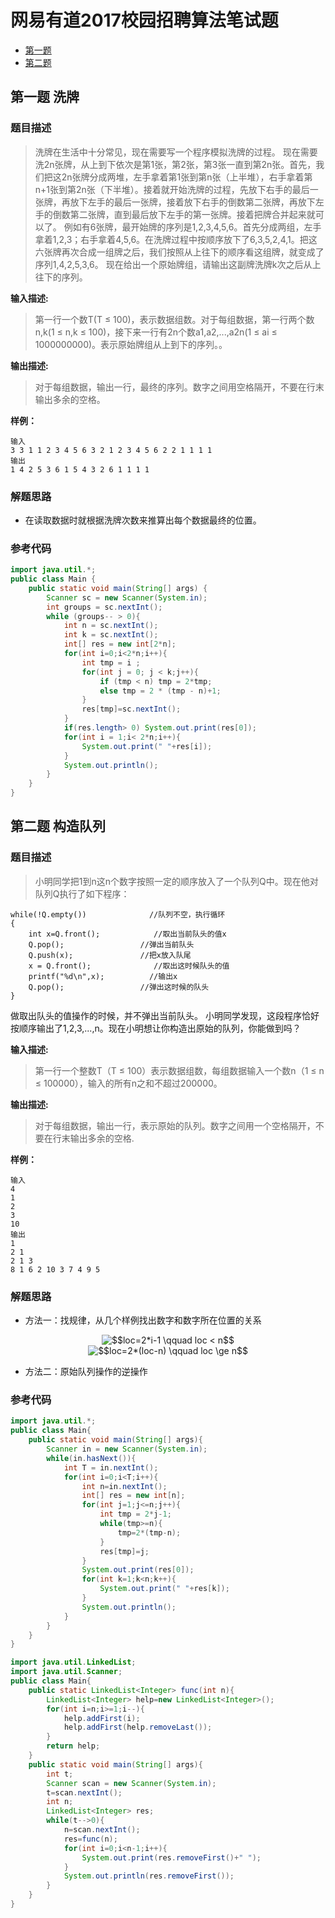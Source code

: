 # 网易有道2017校园招聘算法笔试题

<!-- TOC -->
* [第一题](#第一题-洗牌)
* [第二题](#第二题-构造队列)
<!-- TOC -->


## 第一题 洗牌

### 题目描述
>洗牌在生活中十分常见，现在需要写一个程序模拟洗牌的过程。 现在需要洗2n张牌，从上到下依次是第1张，第2张，第3张一直到第2n张。首先，我们把这2n张牌分成两堆，左手拿着第1张到第n张（上半堆），右手拿着第n+1张到第2n张（下半堆）。接着就开始洗牌的过程，先放下右手的最后一张牌，再放下左手的最后一张牌，接着放下右手的倒数第二张牌，再放下左手的倒数第二张牌，直到最后放下左手的第一张牌。接着把牌合并起来就可以了。 例如有6张牌，最开始牌的序列是1,2,3,4,5,6。首先分成两组，左手拿着1,2,3；右手拿着4,5,6。在洗牌过程中按顺序放下了6,3,5,2,4,1。把这六张牌再次合成一组牌之后，我们按照从上往下的顺序看这组牌，就变成了序列1,4,2,5,3,6。 现在给出一个原始牌组，请输出这副牌洗牌k次之后从上往下的序列。

**输入描述:**
>第一行一个数T(T ≤ 100)，表示数据组数。对于每组数据，第一行两个数n,k(1 ≤ n,k ≤ 100)，接下来一行有2n个数a1,a2,...,a2n(1 ≤ ai ≤ 1000000000)。表示原始牌组从上到下的序列。。

**输出描述:**
>对于每组数据，输出一行，最终的序列。数字之间用空格隔开，不要在行末输出多余的空格。

**样例：**
```
输入
3 3 1 1 2 3 4 5 6 3 2 1 2 3 4 5 6 2 2 1 1 1 1
输出
1 4 2 5 3 6 1 5 4 3 2 6 1 1 1 1
```

### 解题思路
- 在读取数据时就根据洗牌次数来推算出每个数据最终的位置。

### 参考代码
```java
import java.util.*;
public class Main {
    public static void main(String[] args) {
        Scanner sc = new Scanner(System.in);
        int groups = sc.nextInt();
        while (groups-- > 0){
            int n = sc.nextInt();
            int k = sc.nextInt();
            int[] res = new int[2*n];
            for(int i=0;i<2*n;i++){
                int tmp = i ;
                for(int j = 0; j < k;j++){
                    if (tmp < n) tmp = 2*tmp;
                    else tmp = 2 * (tmp - n)+1;
                }
                res[tmp]=sc.nextInt();
            }
            if(res.length> 0) System.out.print(res[0]);
            for(int i = 1;i< 2*n;i++){
                System.out.print(" "+res[i]);
            }
            System.out.println();
        }
    }
}
```




## 第二题 构造队列

### 题目描述
>小明同学把1到n这n个数字按照一定的顺序放入了一个队列Q中。现在他对队列Q执行了如下程序：
```
while(!Q.empty())              //队列不空，执行循环
{
    int x=Q.front();            //取出当前队头的值x
    Q.pop();                 //弹出当前队头
    Q.push(x);               //把x放入队尾
    x = Q.front();              //取出这时候队头的值
    printf("%d\n",x);          //输出x
    Q.pop();                 //弹出这时候的队头
}
```
做取出队头的值操作的时候，并不弹出当前队头。
小明同学发现，这段程序恰好按顺序输出了1,2,3,...,n。现在小明想让你构造出原始的队列，你能做到吗？

**输入描述:**
>第一行一个整数T（T ≤ 100）表示数据组数，每组数据输入一个数n（1 ≤ n ≤ 100000），输入的所有n之和不超过200000。

**输出描述:**
>对于每组数据，输出一行，表示原始的队列。数字之间用一个空格隔开，不要在行末输出多余的空格.

**样例：**
```
输入
4
1
2
3
10
输出
1
2 1
2 1 3
8 1 6 2 10 3 7 4 9 5
```

### 解题思路
- 方法一：找规律，从几个样例找出数字和数字所在位置的关系

<div align="center"><img src="https://latex.codecogs.com/gif.latex?$$loc=2*i-1&space;\qquad&space;loc&space;<&space;n$$" title="$$loc=2*i-1 \qquad loc < n$$" /></div>

<div align="center"><img src="http://latex.codecogs.com/gif.latex?$$loc=2*(loc-n)&space;\qquad&space;loc&space;\ge&space;n$$" title="$$loc=2*(loc-n) \qquad loc \ge n$$" /></div>

- 方法二：原始队列操作的逆操作

### 参考代码
```java
import java.util.*;
public class Main{
    public static void main(String[] args){
        Scanner in = new Scanner(System.in);
        while(in.hasNext()){
            int T = in.nextInt();
            for(int i=0;i<T;i++){
                int n=in.nextInt();
                int[] res = new int[n];
                for(int j=1;j<=n;j++){
                    int tmp = 2*j-1;
                    while(tmp>=n){
                        tmp=2*(tmp-n);
                    }
                    res[tmp]=j;
                }
                System.out.print(res[0]);
                for(int k=1;k<n;k++){
                    System.out.print(" "+res[k]);
                }
                System.out.println();
            }
        }
    }
}
```

```java
import java.util.LinkedList;
import java.util.Scanner;
public class Main{
    public static LinkedList<Integer> func(int n){
        LinkedList<Integer> help=new LinkedList<Integer>();
        for(int i=n;i>=1;i--){
            help.addFirst(i);
            help.addFirst(help.removeLast());
        }
        return help;
    }
    public static void main(String[] args){
        int t;
        Scanner scan = new Scanner(System.in);
        t=scan.nextInt();
        int n;
        LinkedList<Integer> res;
        while(t-->0){
            n=scan.nextInt();
            res=func(n);
            for(int i=0;i<n-1;i++){
                System.out.print(res.removeFirst()+" ");
            }
            System.out.println(res.removeFirst());
        }
    }
}
```

